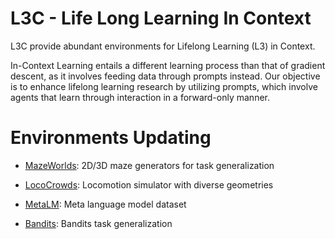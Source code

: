 # L3C - Life Long Learning In Context

L3C provide abundant environments for Lifelong Learning (L3) in Context.

In-Context Learning entails a different learning process than that of gradient descent, as it involves feeding data through prompts instead. Our objective is to enhance lifelong learning research by utilizing prompts, which involve agents that learn through interaction in a forward-only manner.

# Environments Updating

- [MazeWorlds](l3c/mazeworld): 2D/3D maze generators for task generalization

- [LocoCrowds](l3c/lococrowds): Locomotion simulator with diverse geometries

- [MetaLM](l3c/metalm): Meta language model dataset

- [Bandits](l3c/bandits): Bandits task generalization
